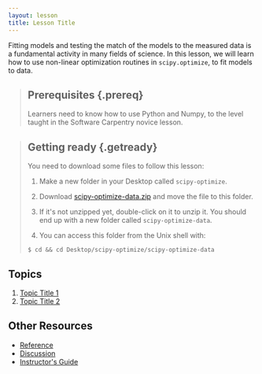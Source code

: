 ```yaml
---
layout: lesson
title: Lesson Title
---
```


Fitting models and testing the match of the models to the measured data is a
fundamental activity in many fields of science. In this lesson, we will learn
how to use non-linear optimization routines in `scipy.optimize`, to fit models
to data.

> ## Prerequisites {.prereq}
>
> Learners need to know how to use Python and Numpy, to the level taught
> in the Software Carpentry novice lesson.
>


> ## Getting ready {.getready}
>
> You need to download some files to follow this lesson:
> 1. Make a new folder in your Desktop called `scipy-optimize`.
>
> 2. Download [scipy-optimize-data.zip](./scipy-optimize-data.zip) and move the file to this folder.
>
> 3. If it's not unzipped yet, double-click on it to unzip it. You should end up with a new folder called `scipy-optimize-data`.
>
> 4. You can access this folder from the Unix shell with:
>
> ~~~ {.input}
> $ cd && cd Desktop/scipy-optimize/scipy-optimize-data
> ~~~


## Topics

1.  [Topic Title 1](01-intro.html)
2.  [Topic Title 2](02-linear-models.html)

## Other Resources

*   [Reference](reference.html)
*   [Discussion](discussion.html)
*   [Instructor's Guide](instructors.html)
